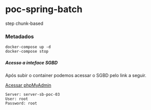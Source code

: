 # poc-spring-batch
step chunk-based

### Metadados

    docker-compose up -d
    docker-compose stop

##### Acesso a inteface SGBD
Após subir o container podemos acessar o SGBD pelo link a seguir.

[Acessar phpMyAdmin](http://localhost/)

    Server: server-sb-poc-03
    User: root
    Password: root